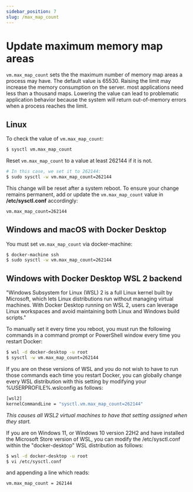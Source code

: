 ```yaml
---
sidebar_position: 7
slug: /max_map_count
---
```


# Update maximum memory map areas

`vm.max_map_count` sets the the maximum number of memory map areas a process may have. The default value is 65530. Raising the limit may increase the memory consumption on the server. most applications need less than a thousand maps. Lowering the value can lead to problematic application behavior because the system will return out-of-memory errors when a process reaches the limit.

## Linux

To check the value of `vm.max_map_count`:

```bash
$ sysctl vm.max_map_count
```

Reset `vm.max_map_count` to a value at least 262144 if it is not.

```bash
# In this case, we set it to 262144:
$ sudo sysctl -w vm.max_map_count=262144
```

This change will be reset after a system reboot. To ensure your change remains permanent, add or update the `vm.max_map_count` value in **/etc/sysctl.conf** accordingly:

```bash
vm.max_map_count=262144
```

## Windows and macOS with Docker Desktop

You must set `vm.max_map_count` via docker-machine:

```bash
$ docker-machine ssh
$ sudo sysctl -w vm.max_map_count=262144
```

## Windows with Docker Desktop WSL 2 backend

"Windows Subsystem for Linux (WSL) 2 is a full Linux kernel built by Microsoft, which lets Linux distributions run without managing virtual machines. With Docker Desktop running on WSL 2, users can leverage Linux workspaces and avoid maintaining both Linux and Windows build scripts."

To manually set it every time you reboot, you must run the following commands in a command prompt or PowerShell window every time you restart Docker:

```bash
$ wsl -d docker-desktop -u root
$ sysctl -w vm.max_map_count=262144
```
If you are on these versions of WSL and you do not wish to have to run those commands each time you restart Docker, you can globally change every WSL distribution with this setting by modifying your %USERPROFILE%\.wslconfig as follows:

```bash
[wsl2]
kernelCommandLine = "sysctl.vm.max_map_count=262144"
```
*This causes all WSL2 virtual machines to have that setting assigned when they start.*

If you are on Windows 11, or Windows 10 version 22H2 and have installed the Microsoft Store version of WSL, you can modify the /etc/sysctl.conf within the "docker-desktop" WSL distribution as follows:

```bash
$ wsl -d docker-desktop -u root
$ vi /etc/sysctl.conf
```
and appending a line which reads:

```bash
vm.max_map_count = 262144
```